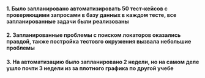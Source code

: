 #### 1. Было запланировано автоматизировать 50 тест-кейсов с проверяющими запросами в базу данных в каждом тесте, все запланированные задачи были реализованы
#### 2. Запланированные проблемы с поиском локаторов оказались правдой, также постройка тестовго окружения вызвала небольшие проблемы
#### 3. На автоматизацию было запланировано 2 недели, но на самом деле ушло почти 3 недели из за плотного графика по другой учебе